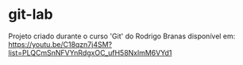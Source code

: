 # git-lab
Projeto criado durante o curso 'Git' do Rodrigo Branas disponível em: https://youtu.be/C18qzn7j4SM?list=PLQCmSnNFVYnRdgxOC_ufH58NxlmM6VYd1
